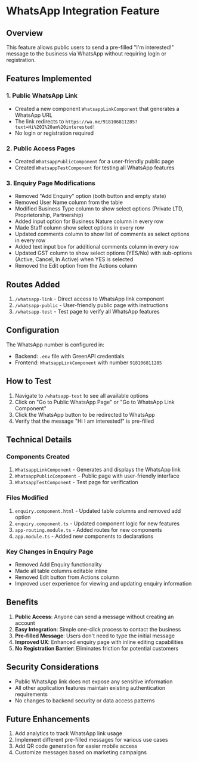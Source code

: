 # WhatsApp Integration Feature

## Overview
This feature allows public users to send a pre-filled "I'm interested!" message to the business via WhatsApp without requiring login or registration.

## Features Implemented

### 1. Public WhatsApp Link
- Created a new component `WhatsappLinkComponent` that generates a WhatsApp URL
- The link redirects to `https://wa.me/918106811285?text=Hi%20I%20am%20interested!`
- No login or registration required

### 2. Public Access Pages
- Created `WhatsappPublicComponent` for a user-friendly public page
- Created `WhatsappTestComponent` for testing all WhatsApp features

### 3. Enquiry Page Modifications
- Removed "Add Enquiry" option (both button and empty state)
- Removed User Name column from the table
- Modified Business Type column to show select options (Private LTD, Proprietorship, Partnership)
- Added input option for Business Nature column in every row
- Made Staff column show select options in every row
- Updated comments column to show list of comments as select options in every row
- Added text input box for additional comments column in every row
- Updated GST column to show select options (YES/No) with sub-options (Active, Cancel, In Active) when YES is selected
- Removed the Edit option from the Actions column

## Routes Added

1. `/whatsapp-link` - Direct access to WhatsApp link component
2. `/whatsapp-public` - User-friendly public page with instructions
3. `/whatsapp-test` - Test page to verify all WhatsApp features

## Configuration

The WhatsApp number is configured in:
- Backend: `.env` file with GreenAPI credentials
- Frontend: `WhatsappLinkComponent` with number `918106811285`

## How to Test

1. Navigate to `/whatsapp-test` to see all available options
2. Click on "Go to Public WhatsApp Page" or "Go to WhatsApp Link Component"
3. Click the WhatsApp button to be redirected to WhatsApp
4. Verify that the message "Hi I am interested!" is pre-filled

## Technical Details

### Components Created
1. `WhatsappLinkComponent` - Generates and displays the WhatsApp link
2. `WhatsappPublicComponent` - Public page with user-friendly interface
3. `WhatsappTestComponent` - Test page for verification

### Files Modified
1. `enquiry.component.html` - Updated table columns and removed add option
2. `enquiry.component.ts` - Updated component logic for new features
3. `app-routing.module.ts` - Added routes for new components
4. `app.module.ts` - Added new components to declarations

### Key Changes in Enquiry Page
- Removed Add Enquiry functionality
- Made all table columns editable inline
- Removed Edit button from Actions column
- Improved user experience for viewing and updating enquiry information

## Benefits

1. **Public Access**: Anyone can send a message without creating an account
2. **Easy Integration**: Simple one-click process to contact the business
3. **Pre-filled Message**: Users don't need to type the initial message
4. **Improved UX**: Enhanced enquiry page with inline editing capabilities
5. **No Registration Barrier**: Eliminates friction for potential customers

## Security Considerations

- Public WhatsApp link does not expose any sensitive information
- All other application features maintain existing authentication requirements
- No changes to backend security or data access patterns

## Future Enhancements

1. Add analytics to track WhatsApp link usage
2. Implement different pre-filled messages for various use cases
3. Add QR code generation for easier mobile access
4. Customize messages based on marketing campaigns